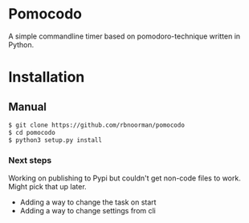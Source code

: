 # Pomocodo
A simple commandline timer based on pomodoro-technique written in Python.

# Installation

## Manual
```bash
$ git clone https://github.com/rbnoorman/pomocodo
$ cd pomocodo
$ python3 setup.py install
```

### Next steps
Working on publishing to Pypi but couldn't get non-code files to work. Might pick that up later.

- Adding a way to change the task on start
- Adding a way to change settings from cli
